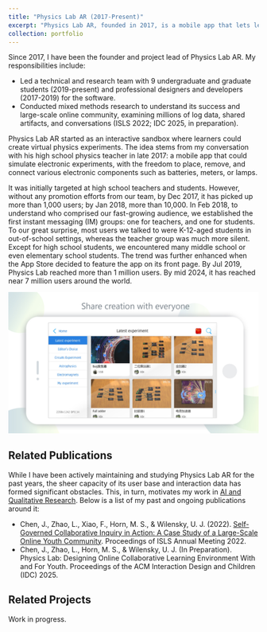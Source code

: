 ```yaml
---
title: "Physics Lab AR (2017-Present)"
excerpt: "Physics Lab AR, founded in 2017, is a mobile app that lets learners create and explore virtual physics experiments. Initially designed for high school students, the app quickly attracted a larger audience, including K-12 students outside the classroom. By 2019, it reached over 1 million users, and by 2024, nearly 7 million worldwide.<br/><br/><img src='/images/physics-lab/screenshot-3.jpg' width='480'>"
collection: portfolio
---
```


Since 2017, I have been the founder and project lead of Physics Lab AR. My responsibilities include:
- Led a technical and research team with 9 undergraduate and graduate students (2019-present) and professional designers and developers (2017-2019) for the software.
- Conducted mixed methods research to understand its success and large-scale online community, examining millions of log data, shared artifacts, and conversations (ISLS 2022; IDC 2025, in preparation).

Physics Lab AR started as an interactive sandbox where learners could create virtual physics experiments. The idea stems from my conversation with his high school physics teacher in late 2017: a mobile app that could simulate electronic experiments, with the freedom to place, remove, and connect various electronic components such as batteries, meters, or lamps. 

It was initially targeted at high school teachers and students. However, without any promotion efforts from our team, by Dec 2017, it has picked up more than 1,000 users; by Jan 2018, more than 10,000. In Feb 2018, to understand who comprised our fast-growing audience, we established the first instant messaging (IM) groups: one for teachers, and one for students. To our great surprise, most users we talked to were K-12-aged students in out-of-school settings, whereas the teacher group was much more silent. Except for high school students, we encountered many middle school or even elementary school students. The trend was further enhanced when the App Store decided to feature the app on its front page. By Jul 2019, Physics Lab reached more than 1 million users. By mid 2024, it has reached near 7 million users around the world.

![A screenshot of Physics Lab's community projects.](/images/physics-lab/screenshot-5.jpg)

## Related Publications
While I have been actively maintaining and studying Physics Lab AR for the past years, the sheer capacity of its user base and interaction data has formed significant obstacles. This, in turn, motivates my work in [AI and Qualitative Research](/portfolio/ai-qualitative/). Below is a list of my past and ongoing publications around it:

- Chen, J., Zhao, L., Xiao, F., Horn, M. S., & Wilensky, U. J. (2022). [Self-Governed Collaborative Inquiry in Action: A Case Study of a Large-Scale Online Youth Community](/publications/2022-physics-lab/). Proceedings of ISLS Annual Meeting 2022.
- Chen, J., Zhao, L., Horn, M. S., & Wilensky, U. J. (In Preparation). Physics Lab: Designing Online Collaborative Learning Environment With and For Youth. Proceedings of the ACM Interaction Design and Children (IDC) 2025.

## Related Projects
Work in progress.